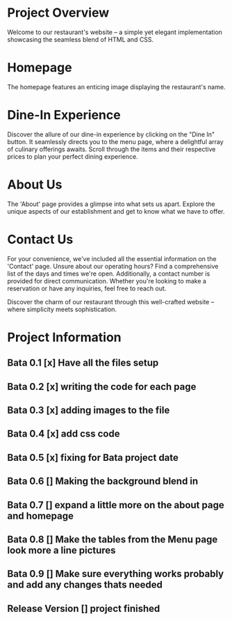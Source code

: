 # Project Overview
Welcome to our restaurant's website – a simple yet elegant implementation showcasing the seamless blend of HTML and CSS.

# Homepage
The homepage features an enticing image displaying the restaurant's name.

# Dine-In Experience
Discover the allure of our dine-in experience by clicking on the "Dine In" button. It seamlessly directs you to the menu page, where a delightful array of culinary offerings awaits. Scroll through the items and their respective prices to plan your perfect dining experience.

# About Us
The 'About' page provides a glimpse into what sets us apart. Explore the unique aspects of our establishment and get to know what we have to offer.

# Contact Us
For your convenience, we've included all the essential information on the 'Contact' page. Unsure about our operating hours? Find a comprehensive list of the days and times we're open. Additionally, a contact number is provided for direct communication. Whether you're looking to make a reservation or have any inquiries, feel free to reach out.

Discover the charm of our restaurant through this well-crafted website – where simplicity meets sophistication.


# Project Information
## Bata 0.1 [x] Have all the files setup
## Bata 0.2 [x] writing the code for each page
## Bata 0.3 [x] adding images to the file
## Bata 0.4 [x] add css code
## Bata 0.5 [x] fixing for Bata project date
## Bata 0.6 [] Making the background blend in
## Bata 0.7 [] expand a little more on the about page and homepage
## Bata 0.8 [] Make the tables from the Menu page look more a line pictures
## Bata 0.9 [] Make sure everything works probably and add any changes thats needed
## Release Version [] project finished